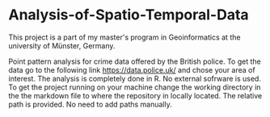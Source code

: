 # Analysis-of-Spatio-Temporal-Data
This project is a part of my master's program in Geoinformatics at the university of Münster, Germany.


Point pattern analysis for crime data offered by the British police. To get the data go to the following link
https://data.police.uk/
and chose your area of interest.
The analysis is completely done in R. No external sofrware is used.
To get the project running on your machine change the working directory in the the markdown file to where the repository in locally located.
The relative path is provided. No need to add paths manually.

